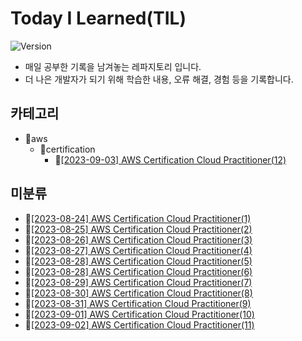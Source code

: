 # Today I Learned(TIL)
![Version](https://img.shields.io/badge/version-2023.08.24-red.svg) 

* 매일 공부한 기록을 남겨놓는 레파지토리 입니다.
* 더 나은 개발자가 되기 위해 학습한 내용, 오류 해결, 경험 등을 기록합니다.

## 카테고리
- 📂aws
  - 📂certification
    - 📄[[2023-09-03] AWS Certification Cloud Practitioner(12)](https://github.com/kimbongjune/TIL/blob/main/aws%2Fcertification%2F2023-09-03_AWS%20Certification%20Cloud%20Practitioner(12).md)

## 미분류
- 📄[[2023-08-24] AWS Certification Cloud Practitioner(1)](https://github.com/kimbongjune/TIL/blob/main/2023-08-24_AWS%20Certification%20Cloud%20Practitioner(1).md)
- 📄[[2023-08-25] AWS Certification Cloud Practitioner(2)](https://github.com/kimbongjune/TIL/blob/main/2023-08-25_AWS%20Certification%20Cloud%20Practitioner(2).md)
- 📄[[2023-08-26] AWS Certification Cloud Practitioner(3)](https://github.com/kimbongjune/TIL/blob/main/2023-08-26_AWS%20Certification%20Cloud%20Practitioner(3).md)
- 📄[[2023-08-27] AWS Certification Cloud Practitioner(4)](https://github.com/kimbongjune/TIL/blob/main/2023-08-27_AWS%20Certification%20Cloud%20Practitioner(4).md)
- 📄[[2023-08-28] AWS Certification Cloud Practitioner(5)](https://github.com/kimbongjune/TIL/blob/main/2023-08-28_AWS%20Certification%20Cloud%20Practitioner(5).md)
- 📄[[2023-08-28] AWS Certification Cloud Practitioner(6)](https://github.com/kimbongjune/TIL/blob/main/2023-08-28_AWS%20Certification%20Cloud%20Practitioner(6).md)
- 📄[[2023-08-29] AWS Certification Cloud Practitioner(7)](https://github.com/kimbongjune/TIL/blob/main/2023-08-29_AWS%20Certification%20Cloud%20Practitioner(7).md)
- 📄[[2023-08-30] AWS Certification Cloud Practitioner(8)](https://github.com/kimbongjune/TIL/blob/main/2023-08-30_AWS%20Certification%20Cloud%20Practitioner(8).md)
- 📄[[2023-08-31] AWS Certification Cloud Practitioner(9)](https://github.com/kimbongjune/TIL/blob/main/2023-08-31_AWS%20Certification%20Cloud%20Practitioner(9).md)
- 📄[[2023-09-01] AWS Certification Cloud Practitioner(10)](https://github.com/kimbongjune/TIL/blob/main/2023-09-01_AWS%20Certification%20Cloud%20Practitioner(10).md)
- 📄[[2023-09-02] AWS Certification Cloud Practitioner(11)](https://github.com/kimbongjune/TIL/blob/main/2023-09-02_AWS%20Certification%20Cloud%20Practitioner(11).md)

